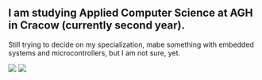 ## I am studying Applied Computer Science at AGH in Cracow (currently second year). <br>
Still trying to decide on my specialization, mabe something with embedded systems and microcontrollers, but I am not sure, yet.

<picture>
  <source
    srcset="https://github-readme-stats.vercel.app/api?username=anuraghazra&show_icons=true&hide_title=true"
    media="(prefers-color-scheme: light), (prefers-color-scheme: no-preference)"
  />
  <source
    srcset="https://github-readme-stats.vercel.app/api?username=MasiaSaig&show_icons=true&hide_title=true&theme=dracula"
    media="(prefers-color-scheme: dark)"
  />
  <img src="https://github-readme-stats.vercel.app/api?username=MasiaSaig&show_icons=true" />
</picture>

<picture>
  <source
    srcset="https://github-readme-stats.vercel.app/api/top-langs/username=MasiaSaig&size_weight=0.5&count_weight=0.5"
    media="(prefers-color-scheme: light), (prefers-color-scheme: no-preference)"
  />
 <source
    srcset="https://github-readme-stats.vercel.app/api/top-langs/username=MasiaSaig&size_weight=0.5&count_weight=0.5&theme=dracula"
    media="(prefers-color-scheme: dark)"
  />
  <img src="https://github-readme-stats.vercel.app/api/top-langs/username=MasiaSaig&size_weight=0.5&count_weight=0.5"
</picture>
